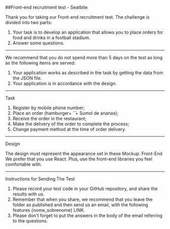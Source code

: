 ##Front-end recruitment test - Seatbite

Thank you for taking our Front-end recruitment test. The challenge is divided into two parts:
1.	Your task is to develop an application that allows you to place orders for food and drinks in a football stadium.
2.	Answer some questions.

________________________________________

We recommend that you do not spend more than 5 days on the test as long as the following items are served:

1.	Your application works as described in the task by getting the data from the JSON file. 
2.	Your application is in accordance with the design.

________________________________________

Task

1.	Register by mobile phone number;
2.	Place an order (hamburger+  ́ ́ ́+ Sumol de ananas);
3.	Receive the order in the restaurant;
4.	Make the delivery of the order to complete the process;
5.	Change payment method at the time of order delivery.

________________________________________

Design

The design must represent the appearance set in these Mockup.
Front-End
We prefer that you use React. Plus, use the front-end libraries you feel comfortable with.
________________________________________

Instructions for Sending The Test

1.	Please record your test code in your GitHub repository, and share the results with us.
2.	Remember that when you share, we recommend that you leave the folder as published and then send us an email, with the following features {nome_sobrenome}  LINK.
3.	Please don't forget to put the answers in the body of the email referring to the questions.

